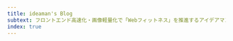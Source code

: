 ```yaml
---
title: ideaman's Blog
subtext: フロントエンド高速化・画像軽量化で「Webフィットネス」を推進するアイデアマンズ株式会社のブログ
index: true
---
```

